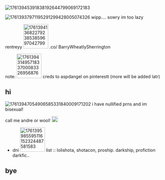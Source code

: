 ![17613945391838192644799069172183](https://github.com/user-attachments/assets/0e96144a-6674-4248-9dcc-c7ae5fbc7083)


![17613937971195291299428005074326](https://github.com/user-attachments/assets/4a041668-bfe6-42bf-bef9-4e797f4780b8) wipp.... sowry im too lazy 

rentreyy
<img width="80" height="79" alt="17613941368227923853859697042799" src="https://github.com/user-attachments/assets/eeb814fb-ce97-43ec-aab7-6e1717a9cee6" />  .co/ BarryWheatlySherrington 

note: <img width="80" height="79" alt="17613943149571833700083326956876" src="https://github.com/user-attachments/assets/7333d1db-ab5a-4512-b5db-91a2592d7a3e" /> creds to aspdangel on pinterestt (more will be added latr)


## hi

![17613947054906585331840009171202](https://github.com/user-attachments/assets/4067ccb2-c9e4-476d-9a2d-dc50926304ee) i have nullified prns and im bisexual!

call me andre or wool! <img width="20" height="19" alt="17613957290605053927478472165068" src="https://github.com/user-attachments/assets/e92d50d0-60c1-48e2-8166-008239308382" />

 * dni <img width="80" height="79" alt="1761395985595116152324487581583" src="https://github.com/user-attachments/assets/19f64fe1-4031-4e4d-865d-b1ee02a14a14" /> list :: lolishota, shotacon, proship. darkship, profiction darkfic..





## bye
